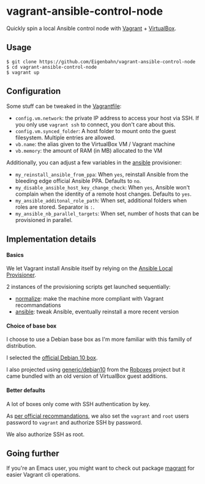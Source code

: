 # vagrant-ansible-control-node

Quickly spin a local Ansible control node with [Vagrant](https://www.vagrantup.com/) + [VirtualBox](https://www.virtualbox.org/).


## Usage

    $ git clone https://github.com/Eigenbahn/vagrant-ansible-control-node
    $ cd vagrant-ansible-control-node
    $ vagrant up


## Configuration

Some stuff can be tweaked in the [Vagrantfile](./Vagrantfile):

- `config.vm.network`: the private IP address to access your host via SSH. If you only use `vagrant ssh` to connect, you don't care about this.
- `config.vm.synced_folder`: A host folder to mount onto the guest filesystem. Multiple entries are allowed.
- `vb.name`: the alias given to the VirtualBox VM / Vagrant machine
- `vb.memory`: the amount of RAM (in MB) allocated to the VM

Additionally, you can adjust a few variables in the [ansible](./provision/ansible.yml) provisioner:

 - `my_reinstall_ansible_from_ppa`: When `yes`, reinstall Ansible from the bleeding edge official Ansible PPA. Defaults to `no`.
 - `my_disable_ansible_host_key_change_check`: When `yes`, Ansible won't complain when the identity of a remote host changes. Defaults to `yes`.
 - `my_ansible_additonal_role_path`: When set, additional folders when roles are stored. Separator is `:`.
 - `my_ansible_nb_parallel_targets`: When set, number of hosts that can be provisioned in parallel.


## Implementation details

#### Basics

We let Vagrant install Ansible itself by relying on the [Ansible Local Provisioner](https://www.vagrantup.com/docs/provisioning/ansible_local).

2 instances of the provisioning scripts get launched sequentially:

 - [normalize](./provision/normalize.yml): make the machine more compliant with Vagrant recommandations
 - [ansible](./provision/ansible.yml): tweak Ansible, eventually reinstall a more recent version


#### Choice of base box

I choose to use a Debian base box as I'm more familiar with this familly of distribution.

I selected the [official Debian 10 box](https://app.vagrantup.com/debian/boxes/contrib-buster64).

I also projected using [generic/debian10](https://app.vagrantup.com/generic/boxes/debian10) from the [Roboxes](https://roboxes.org/) project but it came bundled with an old version of VirtualBox guest additions.


#### Better defaults

A lot of boxes only come with SSH authentication by key.

As [per official recommandations](https://www.vagrantup.com/docs/boxes/base#default-user-settings), we also set the `vagrant` and `root` users password to `vagrant` and authorize SSH by password.

We also authorize SSH as root.


## Going further

If you're an Emacs user, you might want to check out package [magrant](https://github.com/p3r7/magrant) for easier Vagrant cli operations.
